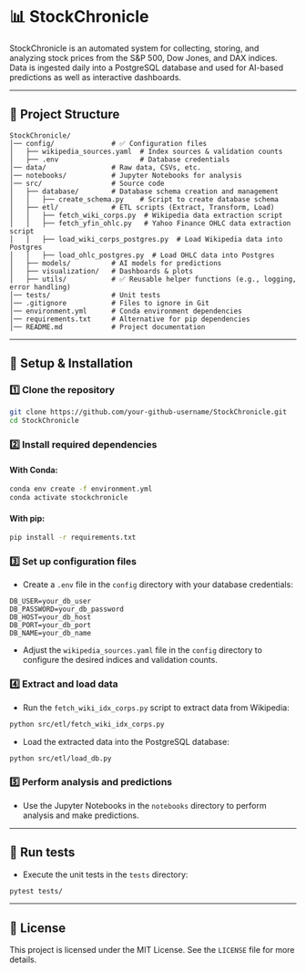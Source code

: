 # 📊 StockChronicle

StockChronicle is an automated system for collecting, storing, and analyzing stock prices from the S&P 500, Dow Jones, and DAX indices.
Data is ingested daily into a PostgreSQL database and used for AI-based predictions as well as interactive dashboards.

---

## 📁 Project Structure
```
StockChronicle/
│── config/              # ✅ Configuration files
│   ├── wikipedia_sources.yaml  # Index sources & validation counts
│   ├── .env                    # Database credentials
│── data/                # Raw data, CSVs, etc.
│── notebooks/           # Jupyter Notebooks for analysis
│── src/                 # Source code
│   ├── database/        # Database schema creation and management
│   │   ├── create_schema.py    # Script to create database schema
│   ├── etl/             # ETL scripts (Extract, Transform, Load)
│   │   ├── fetch_wiki_corps.py  # Wikipedia data extraction script
│   │   ├── fetch_yfin_ohlc.py   # Yahoo Finance OHLC data extraction script
│   │   ├── load_wiki_corps_postgres.py  # Load Wikipedia data into Postgres
│   │   ├── load_ohlc_postgres.py  # Load OHLC data into Postgres
│   ├── models/          # AI models for predictions
│   ├── visualization/   # Dashboards & plots
│   ├── utils/           # ✅ Reusable helper functions (e.g., logging, error handling)
│── tests/               # Unit tests
│── .gitignore           # Files to ignore in Git
│── environment.yml      # Conda environment dependencies
│── requirements.txt     # Alternative for pip dependencies
│── README.md            # Project documentation

```
---

## 🚀 Setup & Installation  

### **1️⃣ Clone the repository**
```bash
git clone https://github.com/your-github-username/StockChronicle.git
cd StockChronicle
```

### **2️⃣ Install required dependencies**
#### With Conda:
```bash
conda env create -f environment.yml
conda activate stockchronicle
```
#### With pip:
```bash
pip install -r requirements.txt
```

### **3️⃣ Set up configuration files**
- Create a `.env` file in the `config` directory with your database credentials:
```
DB_USER=your_db_user
DB_PASSWORD=your_db_password
DB_HOST=your_db_host
DB_PORT=your_db_port
DB_NAME=your_db_name
```
- Adjust the `wikipedia_sources.yaml` file in the `config` directory to configure the desired indices and validation counts.

### **4️⃣ Extract and load data**
- Run the `fetch_wiki_idx_corps.py` script to extract data from Wikipedia:
```bash
python src/etl/fetch_wiki_idx_corps.py
```
- Load the extracted data into the PostgreSQL database:
```bash
python src/etl/load_db.py
```

### **5️⃣ Perform analysis and predictions**
- Use the Jupyter Notebooks in the `notebooks` directory to perform analysis and make predictions.

---

## 🧪 Run tests
- Execute the unit tests in the `tests` directory:
```bash
pytest tests/
```

---

## 📄 License
This project is licensed under the MIT License. See the `LICENSE` file for more details.